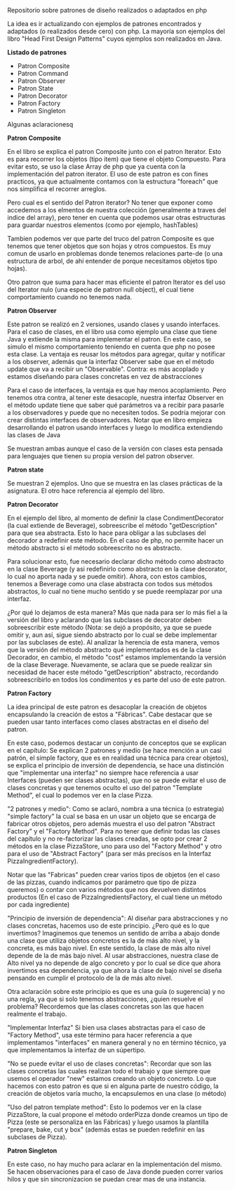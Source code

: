 Repositorio sobre patrones de diseño realizados o adaptados en php

La idea es ir actualizando con ejemplos de patrones encontrados y adaptados (o realizados desde cero) con php. La mayoría
son ejemplos del libro "Head First Design Patterns" cuyos ejemplos son realizados en Java. 

**Listado de patrones**

- Patron Composite
- Patron Command
- Patron Observer
- Patron State
- Patron Decorator
- Patron Factory
- Patron Singleton

Algunas aclaracionesq

**Patron Composite**

En el libro se explica el patron Composite junto con el patron Iterator. Esto es para recorrer los objetos (tipo item)  que tiene
el objeto Compuesto. Para evitar esto, se uso la clase Array de php que ya cuenta con la implementación del patron iterator. El uso de 
este patron es con fines practicos, ya que actualmente contamos con la estructura "foreach" que nos simplifica el recorrer arreglos.

Pero cual es el sentido del Patron iterator? No tener que exponer como accedemos a los elmentos de nuestra colección (generalmente
a traves del indice del array), pero tener en cuenta que podemos usar otras estructuras para guardar nuestros elementos (como por 
ejemplo, hashTables)

Tambien podemos ver que parte del truco del patron Composite es que tenemos que tener objetos que son hojas y otros compuestos. 
Es muy comun de usarlo en problemas donde tenemos relaciones parte-de (o una estructura de arbol, de ahí entender de porque necesitamos
objetos tipo hojas). 

Otro patron que suma para hacer mas eficiente el patron Iterator es del uso del Iterator nulo (una especie de patron null object), el cual
tiene comportamiento cuando no tenemos nada. 

**Patron Observer**

Este patron se realizó en 2 versiones, usando clases y usando interfaces. Para el caso de clases, en el libro usa como
ejemplo una clase que tiene Java y extiende la misma para implementar el patron. En este caso, se simulo el mismo comportamiento
teniendo en cuenta que php no posee esta clase. La ventaja es reusar los métodos para agregar, quitar y notificar a los 
observer, además que la interfaz Observer sabe que en el método update que va a recibir un "Observable". 
Contra: es más acoplado y estamos diseñando para clases concretas en vez de abstracciones

Para el caso de interfaces, la ventaja es que hay menos acoplamiento. Pero tenemos otra contra, al tener este desacople, 
nuestra interfaz Observer en el método update tiene que saber qué parámetros va a recibir para pasarle a los observadores
y puede que no necesiten todos. Se podría mejorar con crear distintas interfaces de observadores. Notar que en libro empieza
desarrollando el patron usando interfaces y luego lo modifica extendiendo las clases de Java

Se muestran ambas aunque el caso de la versión con clases esta pensada para lenguajes que tienen su propia version del patron
observer.

**Patron state**

Se muestran 2 ejemplos. Uno que se muestra en las clases prácticas de la asignatura. El otro hace referencia al ejemplo del 
libro. 

**Patron Decorator**

En el ejemplo del libro, al momento de definir la clase CondimentDecorator (la cual extiende de Beverage), sobreescribe el
método "getDescription" para que sea abstracta. Esto lo hace para obligar a las subclases del decorador a redefinir este 
método. En el caso de php, no permite hacer un método abstracto si el método sobreescrito no es abstracto. 

Para solucionar esto, fue necesario declarar dicho método como abstracto en la clase Beverage (y asi redefinirlo como abstracto
en la clase decorator, lo cual no aporta nada y se puede omitir). Ahora, con estos cambios, tenemos a Beverage como una clase 
abstracta con todos sus métodos abstractos, lo cual no tiene mucho sentido y se puede reemplazar por una interfaz. 

¿Por qué lo dejamos de esta manera? Más que nada para ser lo más fiel a la versión del libro y aclarando que las subclases
de decorator deben sobreescribir este método (Nota: se dejó a propósito, ya que se puede omitir y, aun así, sigue siendo 
abstracto por lo cual se debe implementar por las subclases de este). Al analizar la herencia de esta manera, vemos que la
versión del método abstracto qué implementados es de la clase Decorador, en cambio, el método "cost" estamos implementando 
la versión de la clase Beverage. Nuevamente, se aclara que se puede realizar sin necesidad de hacer este método "getDescription"
abstracto, recordando sobreescribirlo en todos los condimentos y es parte del uso de este patron.

**Patron Factory**

La idea principal de este patron es desacoplar la creación de objetos encapsulando la creación de estos a "Fábricas". Cabe 
destacar que se pueden usar tanto interfaces como clases abstractas en el diseño del patron.

En este caso, podemos destacar un conjunto de conceptos que se explican en el capítulo: Se explican 2 patrones y medio
(se hace mención a un casi patrón, el simple factory, que es en realidad una técnica para crear objetos), se explica el 
principio de inversión de dependencia, se hace una distinción que "implementar una interfaz" no siempre hace referencia a
usar Interfaces (pueden ser clases abstractas), que no se puede evitar el uso de clases concretas y que tenemos oculto 
el uso del patron "Template Method", el cual lo podemos ver en la clase Pizza.

"2 patrones y medio": Como se aclaró, nombra a una técnica (o estrategia) "simple factory" la cual se basa en un usar un objeto
que se encarga de fabricar otros objetos, pero además muestra el uso del patron "Abstract Factory" y el "Factory Method". 
Para no tener que definir todas las clases del capítulo y no re-factorizar las clases creadas, se opto por crear 2 métodos 
en la clase PizzaStore, uno para uso del "Factory Method" y otro para el uso de "Abstract Factory" (para ser más precisos 
en la Interfaz PizzaIngredientFactory).

Notar que las "Fabricas" pueden crear varios tipos de objetos (en el caso de las pizzas, cuando indicamos por parámetro 
que tipo de pizza queremos) o contar con varios métodos que nos devuelven distintos productos (En el caso de PizzaIngredientsFactory, 
el cual tiene un método por cada ingrediente)

"Principio de inversión de dependencia": Al diseñar para abstracciones y no clases concretas, hacemos uso de este principio.
¿Pero qué es lo que invertimos? Imaginemos que tenemos un sentido de arriba a abajo donde una clase que utiliza objetos concretos
es la de más alto nivel, y la concreta, es más bajo nivel. En este sentido, la clase de más alto nivel depende de la de más
bajo nivel. Al usar abstracciones, nuestra clase de Alto nivel ya no depende de algo concreto y por lo cual se dice que ahora
invertimos esa dependencia, ya que ahora la clase de bajo nivel se diseña pensando en cumplir el protocolo de la de más alto 
nivel.

Otra aclaración sobre este principio es que es una guía (o sugerencia) y no una regla, ya que si solo tenemos abstracciones,
¿quien resuelve el problema? Recordemos que las clases concretas son las que hacen realmente el trabajo.

"Implementar Interfaz" Si bien usa clases abstractas para el caso de "Factory Method", usa este término para hacer referencia 
a que implementamos "interfaces" en manera general y no en término técnico, ya que implementamos la interfaz de un súpertipo. 

"No se puede evitar el uso de clases concretas": Recordar que son las clases concretas las cuales realizan todo el trabajo
y que siempre que usemos el operador "new" estamos creando un objeto concreto. Lo que hacemos con esto patron es que si en 
alguna parte de nuestro código, la creación de objetos varía mucho, la encapsulemos en una clase (o método)

"Uso del patron template method": Esto lo podemos ver en la clase PizzaStore, la cual propone el método orderPizza donde creamos 
un tipo de Pizza (este se personaliza en las Fábricas) y luego usamos la plantilla "prepare, bake, cut y box" (además estas se 
pueden redefinir en las subclases de Pizza).

**Patron Singleton**

En este caso, no hay mucho para aclarar en la implementación del mismo. Se hacen observaciones para el caso de Java donde pueden 
correr varios hilos y que sin sincronizacion se puedan crear mas de una instancia. 